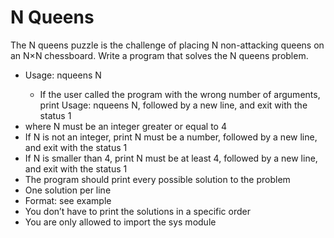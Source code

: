 # N Queens

<p>The N queens puzzle is the challenge of placing N non-attacking queens on an N×N chessboard. Write a program that solves the N queens problem.</p>
<ul>
  <li>Usage: nqueens N</li>
  <ul>
    <li>If the user called the program with the wrong number of arguments, print Usage: nqueens N, followed by a new line, and exit with the status 1</li>
  </ul>
  <li>where N must be an integer greater or equal to 4</li>
  <li>If N is not an integer, print N must be a number, followed by a new line, and exit with the status 1</li>
  <li>If N is smaller than 4, print N must be at least 4, followed by a new line, and exit with the status 1</li>
  <li>The program should print every possible solution to the problem</li>
  <li>One solution per line</li>
  <li>Format: see example</li>
  <li>You don’t have to print the solutions in a specific order</li>
  <li>You are only allowed to import the sys module</li>
</ul>
